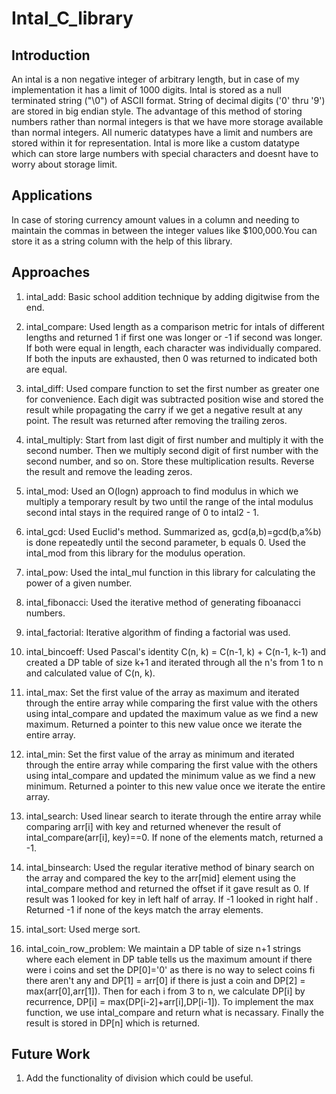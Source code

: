 # Intal_C_library
## Introduction

An intal is a non negative integer of arbitrary length, but in case of my
implementation it has a limit of 1000 digits. Intal is stored as a null
terminated string ("\0") of ASCII format. String of decimal digits
('0' thru '9') are stored in big endian style. The advantage of this method of
storing numbers rather than normal integers is that we have more storage
available than normal integers. All numeric datatypes have a limit and numbers
are stored within it for representation. Intal is more like a custom datatype
which can store large numbers with special characters and doesnt have to worry
about storage limit.

## Applications

In case of storing currency amount values in a column and needing to maintain
the commas in between the integer values like $100,000.You can store it as a
string column with the help of this library.

## Approaches

1) intal_add: Basic school addition technique by adding digitwise from the
               end. 

2) intal_compare: Used length as a comparison metric for intals of different
                   lengths and returned 1 if first one was longer or -1 if
                   second was longer. If both were equal in length, each
                   character was individually compared. If both the inputs are
                   exhausted, then 0 was returned to indicated both are equal.

3) intal_diff: Used compare function to set the first number as greater one for
               convenience. Each digit was subtracted position wise and stored
               the result while propagating the carry if we get a negative
               result at any point. The result was returned after removing the
               trailing zeros.

4) intal_multiply: Start from last digit of first number and multiply it with
                   the second number. Then we multiply second digit of first
                   number with the second number, and so on. Store these
                   multiplication results. Reverse the result and remove the
                   leading zeros.

5) intal_mod: Used an O(logn) approach to find modulus in which we multiply a
              temporary result by two until the range of the intal modulus
              second intal stays in the required range of 0 to intal2 - 1.

6) intal_gcd: Used Euclid's method. Summarized as, gcd(a,b)=gcd(b,a%b) is done
              repeatedly until the second parameter, b equals 0. Used the
              intal_mod from this library for the modulus operation.

7) intal_pow: Used the intal_mul function in this library for calculating the
              power of a given number.

8) intal_fibonacci: Used the iterative method of generating fiboanacci numbers.

9) intal_factorial: Iterative algorithm of finding a factorial was used.

10) intal_bincoeff: Used Pascal's identity C(n, k) = C(n-1, k) + C(n-1, k-1) and
                    created a DP table of size k+1 and iterated through all
                    the n's from 1 to n and calculated value of C(n, k).

11) intal_max: Set the first value of the array as maximum and iterated through
               the entire array while comparing the first value with the others
               using intal_compare and updated the maximum value as we find a new
               maximum. Returned a pointer to this new value once we iterate the
               entire array.

12) intal_min: Set the first value of the array as minimum and iterated through
               the entire array while comparing the first value with the others
               using intal_compare and updated the minimum value as we find a new
               minimum. Returned a pointer to this new value once we iterate the
               entire array.

13) intal_search: Used linear search to iterate through the entire array while
                  comparing arr[i] with key and returned whenever the result of
                  intal_compare(arr[i], key)==0. If none of the elements match,
                  returned a -1.

14) intal_binsearch: Used the regular iterative method of binary search on the
                     array and compared the key to the arr[mid] element using
                     the intal_compare method and returned the offset if it 
                     gave result as 0. If result was 1 looked for key in left
                     half of array. If -1 looked in right half . Returned -1
                     if none of the keys match the array elements.

15) intal_sort: Used merge sort.

16) intal_coin_row_problem: We maintain a DP table of size n+1 strings where
                            each element in DP table tells us the maximum amount
                            if there were i coins and set the DP[0]='0' as there
                            is no way to select coins fi there aren't any and
                            DP[1] = arr[0] if there is just a coin and
                            DP[2] = max(arr[0],arr[1]). Then for each i from 3 to
                            n, we calculate DP[i] by recurrence,
                            DP[i] = max(DP[i-2]+arr[i],DP[i-1]). To implement the
                            max function, we use intal_compare and return what
                            is necassary. Finally the result is stored in DP[n]
                            which is returned.

## Future Work
1) Add the functionality of division which could be useful.
